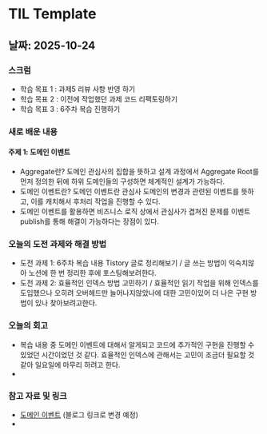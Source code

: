 # TIL Template

## 날짜: 2025-10-24

### 스크럼
- 학습 목표 1 : 과제5 리뷰 사항 반영 하기
- 학습 목표 2 : 이전에 작업했던 과제 코드 리팩토링하기
- 학습 목표 3 : 6주차 복습 진행하기

### 새로 배운 내용
#### 주제 1: 도메인 이벤트
- Aggregate란? 도메인 관심사의 집합을 뜻하고 설계 과정에서 Aggregate Root를 먼저 정의한 뒤에 하위 도메인들의 구성하면 체계적인 설계가 가능하다.
- 도메인 이벤트란? 도메인 이벤트란 관심사 도메인의 변경과 관련된 이벤트를 뜻하고, 이를 캐치해서 후처리 작업을 진행할 수 있다. 
- 도메인 이벤트를 활용하면 비즈니스 로직 상에서 관심사가 겹쳐진 문제를 이벤트 publish를 통해 해결이 가능하다는 장점이 있다.

### 오늘의 도전 과제와 해결 방법
- 도전 과제 1: 6주차 복습 내용 Tistory 글로 정리해보기 / 글 쓰는 방법이 익숙치않아 노션에 한 번 정리한 후에 포스팅해보려한다.
- 도전 과제 2: 효율적인 인덱스 방법 고민하기 / 효율적인 읽기 작업을 위해 인덱스를 도입했으나 오히려 오버헤드만 늘어나지않았나에 대한 고민이있어 더 나은 구현 방법이 있나 찾아보려고한다.

### 오늘의 회고
- 복습 내용 중 도메인 이벤트에 대해서 알게되고 코드에 추가적인 구현을 진행할 수 있었던 시간이었던 것 같다. 효율적인 인덱스에 관해서는 고민이 조금더 필요할 것 같아 일요일에 마무리 하려고 한다.
-

### 참고 자료 및 링크
- [도메인 이벤트](https://lavender-peridot-14c.notion.site/2975c02b8af98081a061e4d20566066b?source=copy_link) (블로그 링크로 변경 예정)
- 